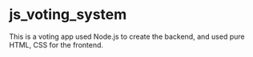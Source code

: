 # js_voting_system
This is a voting app used Node.js to create the backend, and used pure HTML, CSS for the frontend.
